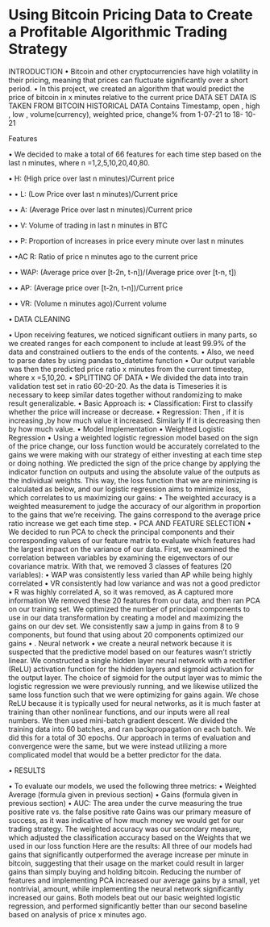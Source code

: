 # Using Bitcoin Pricing Data to Create a Profitable Algorithmic Trading Strategy
INTRODUCTION
• Bitcoin and other cryptocurrencies have high volatility in their pricing, meaning that prices can fluctuate significantly over a short period.
• In this project, we created an algorithm that would predict the price of bitcoin in x minutes relative to the current price
DATA SET
DATA IS TAKEN FROM BITCOIN HISTORICAL
DATA Contains Timestamp, open , high ,
low , volume(currency), weighted price,
change% from 1-07-21 to 18- 10-21

Features

• We decided to make a total of 66 features for each time step based on the last n minutes, where n
=1,2,5,10,20,40,80.

• H: (High price over last n minutes)/Current price

• • L: (Low Price over last n minutes)/Current price

• • A: (Average Price over last n minutes)/Current price

• • V: Volume of trading in last n minutes in BTC

• • P: Proportion of increases in price every minute over last n minutes

• •AC R: Ratio of price n minutes ago to the current price

• • WAP: (Average price over [t-2n, t-n])/(Average price over [t-n, t])

• • AP: (Average price over [t-2n, t-n])/Current price

• • VR: (Volume n minutes ago)/Current volume 

• DATA CLEANING

• Upon receiving features, we noticed significant outliers in many parts, so we created
ranges for each component to include at least 99.9% of the data and constrained outliers
to the ends of the contents.
• Also, we need to parse dates by using pandas to_datetime function
• Our output variable was then the predicted price ratio x minutes from the current
timestep, where x =5,10,20.
• SPLITTING OF DATA
• We divided the data into train validation test set in ratio 60-20-20. As the data is
Timeseries it is necessary to keep similar dates together without randomizing to make
result generalizable. 
• Basic Approach is:
• Classification: First to classify whether the price will increase or decrease.
• Regression: Then , if it is increasing ,by how much value it increased. Similarly If it is
decreasing then by how much value.
• Model Implementation
• Weighted Logistic Regression
• Using a weighted logistic regression model based on the sign of the price change, our
loss function would be accurately correlated to the gains we were making with our strategy
of either investing at each time step or doing nothing. We predicted the sign of the price
change by applying the indicator function on outputs and using the absolute value of the
outputs as the individual weights. This way, the loss function that we are minimizing is
calculated as below, and our logistic regression aims to minimize loss, which correlates to
us maximizing our gains: 
• The weighted accuracy is a weighted
measurement to judge the accuracy of
our algorithm in proportion to the gains
that we’re receiving. The gains
correspond to the average price ratio
increase we get each time step.
• PCA AND FEATURE SELECTION
• We decided to run PCA to check the principal components and their corresponding
values of our feature matrix to evaluate which features had the largest impact on the
variance of our data. First, we examined the correlation between variables by
examining the eigenvectors of our covariance matrix. With that, we removed 3 classes
of features (20 variables):
• WAP was consistently less varied than AP while being highly correlated
• VR consistently had low variance and was not a good predictor
• R was highly correlated A, so it was removed, as A captured more information We
removed these 20 features from our data, and then ran PCA on our training set. We
optimized the number of principal components to use in our data transformation by
creating a model and maximizing the gains on our dev set. We consistently saw a jump
in gains from 8 to 9 components, but found that using about 20 components optimized
our gains 
• . Neural network
• we create a neural network because it is suspected that the predictive model based
on our features wasn’t strictly linear. We constructed a single hidden layer neural
network with a rectifier (ReLU) activation function for the hidden layers and sigmoid
activation for the output layer. The choice of sigmoid for the output layer was to mimic
the logistic regression we were previously running, and we likewise utilized the same
loss function such that we were optimizing for gains again. We chose ReLU because it
is typically used for neural networks, as it is much faster at training than other nonlinear functions, and our inputs were all real numbers. We then used mini-batch
gradient descent. We divided the training data into 60 batches, and ran
backpropagation on each batch. We did this for a total of 30 epochs. Our approach in
terms of evaluation and convergence were the same, but we were instead utilizing a
more complicated model that would be a better predictor for the data. 


• RESULTS

• To evaluate our models, we used the following three metrics:
• Weighted Average (formula given in previous section)
• Gains (formula given in previous section)
• AUC: The area under the curve measuring the true positive rate vs. the false positive rate Gains was our primary measure of success, as it was indicative of how much money we would get for our trading strategy. The weighted accuracy was our secondary measure, which adjusted the classification accuracy based on the Weights that we used in our loss function Here are the results: All three of our models had gains that significantly outperformed the average increase per minute in bitcoin, suggesting that their usage on the market could result in larger gains than simply buying and holding bitcoin. Reducing the number of features and implementing PCA increased our average gains by a small, yet nontrivial, amount, while implementing the neural network significantly increased our gains. Both models beat out our basic weighted logistic regression, and performed
significantly better than our second baseline based on analysis of price x minutes ago.
